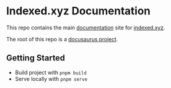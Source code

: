 # Indexed.xyz Documentation 

This repo contains the main [documentation](docs/README.md) site for [indexed.xyz](https://indexed.xyz).

The root of this repo is a [docusaurus project](https://docusaurus.io/).

## Getting Started

- Build project with `pnpm build`
- Serve locally with `pnpm serve`
